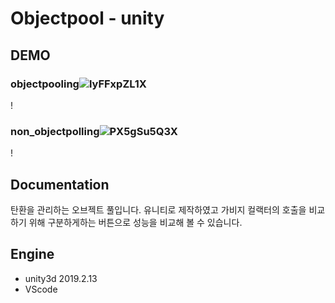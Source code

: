 # Objectpool - unity

## DEMO
### objectpooling![lyFFxpZL1X](https://user-images.githubusercontent.com/24996693/71509785-e4315100-28cf-11ea-89ec-b5a56ae7775d.gif)

!
### non_objectpolling![PX5gSu5Q3X](https://user-images.githubusercontent.com/24996693/71509823-032fe300-28d0-11ea-9066-659603eccf73.gif)



!
## Documentation
탄환을 관리하는 오브젝트 풀입니다. 유니티로 제작하였고 가비지 컬랙터의 호출을 비교하기 위해 구분하게하는 버튼으로 성능을 비교해 볼 수 있습니다.

## Engine
- unity3d 2019.2.13
- VScode




